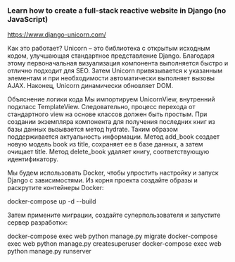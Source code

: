 ### Learn how to create a full-stack reactive website in Django (no JavaScript)

https://www.django-unicorn.com/



Как это работает?
    Unicorn – это библиотека с открытым исходным кодом, улучшающая стандартное представление Django. Благодаря этому первоначальная визуализация компонента выполняется быстро и отлично подходит для SEO.
    Затем Unicorn привязывается к указанным элементам и при необходимости автоматически выполняет вызовы AJAX.
    Наконец, Unicorn динамически обновляет DOM.

Объяснение логики кода
    Мы импортируем UnicornView, внутренний подкласс TemplateView. Следовательно, процесс перехода от стандартного view на основе классов должен быть простым.
    При создании экземпляра компонента для получения последних книг из базы данных вызывается метод hydrate. Таким образом поддерживается актуальность информации.
    Метод add_book создает новую модель book из title, сохраняет ее в базе данных, а затем очищает title.
    Метод delete_book удаляет книгу, соответствующую идентификатору.






Мы будем использовать Docker, чтобы упростить настройку и запуск Django с зависимостями. Из корня проекта создайте образы и раскрутите контейнеры Docker:

docker-compose up -d --build

Затем примените миграции, создайте суперпользователя и запустите сервер разработки:

docker-compose exec web python manage.py migrate
docker-compose exec web python manage.py createsuperuser
docker-compose exec web python manage.py runserver
